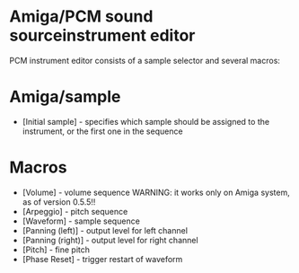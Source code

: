 # Amiga/PCM sound sourceinstrument editor

PCM instrument editor consists of a sample selector and several macros:

# Amiga/sample

- [Initial sample] - specifies which sample should be assigned to the instrument, or the first one in the sequence

# Macros

- [Volume] - volume sequence WARNING: it works only on Amiga system, as of version 0.5.5!!
- [Arpeggio] - pitch sequence
- [Waveform] - sample sequence
- [Panning (left)] - output level for left channel
- [Panning (right)] - output level for right channel
- [Pitch] - fine pitch
- [Phase Reset] - trigger restart of waveform